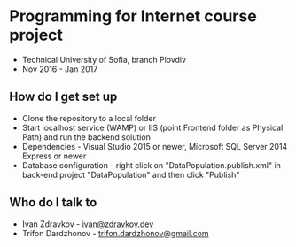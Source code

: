 # Programming for Internet course project
* Technical University of Sofia, branch Plovdiv
* Nov 2016 - Jan 2017

## How do I get set up ##
* Clone the repository to a local folder
* Start localhost service (WAMP) or IIS (point Frontend folder as Physical Path) and run the backend solution
* Dependencies - Visual Studio 2015 or newer, Microsoft SQL Server 2014 Express or newer
* Database configuration - right click on "DataPopulation.publish.xml" in back-end project "DataPopulation" and then click "Publish"

## Who do I talk to ##
* Ivan Zdravkov - ivan@zdravkov.dev
* Trifon Dardzhonov - trifon.dardzhonov@gmail.com
